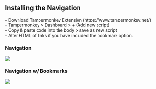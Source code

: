 <h2>Installing the Navigation</h2>
 <p>
 - Download Tampermonkey Extension (https://www.tampermonkey.net/)
<br>- Tampermonkey > Dashboard > + (Add new script)
<br>- Copy & paste code into the body > save as new script
<br>- Alter HTML of links if you have included the bookmark option.

<h3>Navigation</h3>
<a href="https://raw.githubusercontent.com/neopets-fixes/neopets_code/main/Navigation Script/Nav_Beta.js"><img src="https://i.imgur.com/s2iDB9g.png"></a>

<h3>Navigation w/ Bookmarks</h3>
<a href="https://raw.githubusercontent.com/neopets-fixes/neopets_code/main/Navigation Script/Nav_Beta_Bookmarks.js"><img src="https://i.imgur.com/s2iDB9g.png"></a>
